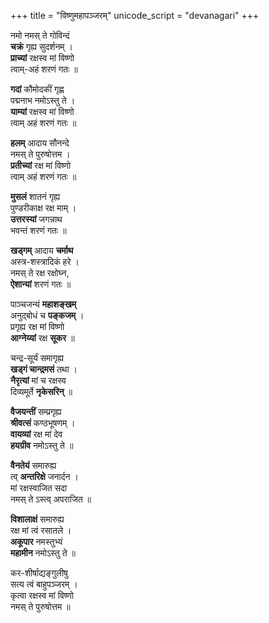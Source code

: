 +++
title = "विष्णुमहापञ्जरम्"
unicode_script = "devanagari"
+++

नमो नमस् ते गोविन्दं  
**चक्रं** गृह्य सुदर्शनम् ।  
**प्राच्यां** रक्षस्व मां विष्णो  
त्वाम्-अहं शरणं गतः ॥

**गदां** कौमोदकीं गृह्ण  
पद्मनाभ नमोऽस्तु ते ।  
**याम्यां** रक्षस्व मां विष्णो  
त्वाम् अहं शरणं गतः ॥

**हलम्** आदाय सौनन्दे  
नमस् ते पुरुषोत्तम ।  
**प्रतीच्यां** रक्ष मां विष्णो  
त्वाम् अहं शरणं गतः ॥


**मुसलं** शातनं गृह्य  
पुण्डरीकाक्ष रक्ष माम् ।  
**उत्तरस्यां** जगन्नाथ  
भवन्तं शरणं गतः ॥

**खड्गम्** आदाय **चर्माथ**  
अस्त्र-शस्त्रादिकं हरे ।  
नमस् ते रक्ष रक्षोघ्न,  
**ऐशान्यां** शरणं गतः ॥


पाञ्चजन्यं **महाशङ्खम्**  
अनुद्बोधं च **पङ्कजम्** ।  
प्रगृह्य रक्ष मां विष्णो  
**आग्नेय्यां** रक्ष **सूकर** ॥

चन्द्र-सूर्यं समागृह्य  
**खड्गं चान्द्रमसं** तथा ।  
**नैरृत्यां** मां च रक्षस्व  
दिव्यमूर्ते **नृकेसरिन्** ॥

**वैजयन्तीं** सम्प्रगृह्य  
**श्रीवत्सं** कण्ठभूषणम् ।  
**वायव्यां** रक्ष मां देव  
**हयग्रीव** नमोऽस्तु ते ॥

**वैनतेयं** समारुह्य  
त्व् **अन्तरिक्षे** जनार्दन ।  
मां रक्षस्वाजित सदा  
नमस् ते ऽस्त्व् अपराजित ॥

**विशालाक्षं** समारुह्य  
रक्ष मां त्वं रसातले ।  
**अकूपार** नमस्तुभ्यं  
**महामीन** नमोऽस्तु ते ॥

कर-शीर्षाद्यङ्गुलीषु  
सत्य त्वं बाहुपञ्जरम् ।  
कृत्वा रक्षस्व मां विष्णो  
नमस् ते पुरुषोत्तम ॥
